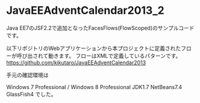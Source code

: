 JavaEEAdventCalendar2013_2
==========================
Java EE7のJSF2.2で追加となったFacesFlows(FlowScoped)のサンプルコードです。

以下リポジトリのWebアプリケーションから本プロジェクトに定義されたフローが呼び出されて動きます。 
フローはXMLで定義しているパターンです。
https://github.com/kikutaro/JavaEEAdventCalendar2013

手元の確認環境は

Windows 7 Professional / Windows 8 Professional
JDK1.7
NetBeans7.4
GlassFish4
でした。
